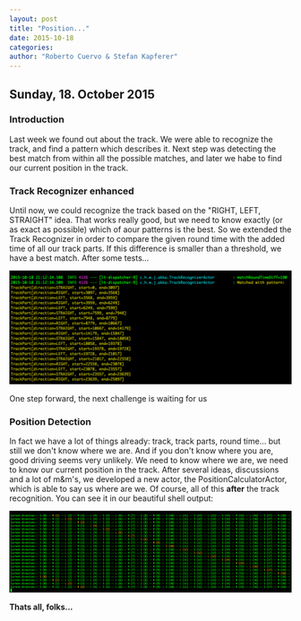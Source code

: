 ```yaml
---
layout: post
title: "Position..."
date: 2015-10-18
categories:
author: "Roberto Cuervo & Stefan Kapferer"
---
```

## Sunday, 18. October 2015

### Introduction
Last week we found out about the track. We were able to recognize the track, and find a pattern which describes it. Next step was detecting the best match from within all the possible matches, and later we habe to find our current position in the track.

### Track Recognizer enhanced
Until now, we could recognize the track based on the "RIGHT, LEFT, STRAIGHT" idea. That works really good, but we need to know exactly (or as exact as possible) which of aour patterns is the best. So we extended the Track Recognizer in order to compare the given round time with the added time of all our track parts. If this difference is smaller than a threshold, we have a best match. 
After some tests...

![Track Recognizer - Match best pattern](/media/bestLapMatch.png "Track Recognizer - Match best pattern")

One step forward, the next challenge is waiting for us

### Position Detection
In fact we have a lot of things already: track, track parts, round time... but still we don't know where we are. And if you don't know where you are, good driving seems very unlikely. We need to know where we are, we need to know our current position in the track. 
After several ideas, discussions and a lot of m&m's, we developed a new actor, the PositionCalculatorActor, which is able to say us where are we. Of course, all of this **after** the track recognition. You can see it in our beautiful shell output:

![Position detection - Where are I?](/media/positionFound.png "Position detection - Where are I?")


**Thats all, folks...**
